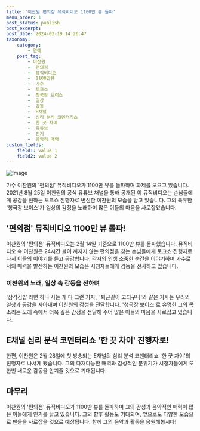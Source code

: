 ```yaml
---
title: '이찬원 편의점 뮤직비디오 1100만 뷰 돌파'
menu_order: 1
post_status: publish
post_excerpt: 
post_date: 2024-02-19 14:26:47
taxonomy:
    category:
        - 연예
    post_tag:
        - 이찬원
        -  편의점
        -  뮤직비디오
        -  1100만뷰
        -  가수
        -  토크쇼
        -  청국장 보이스
        -  일상
        -  감동
        -  E채널
        -  심리 분석 코멘터리쇼
        -  한 끗 차이
        -  유튜브
        -  인기
        -  음악적 매력
custom_fields:
    field1: value 1
    field2: value 2
---
```


![Image](https://mimgnews.pstatic.net/image/108/2024/02/14/0003214623_001_20240214055001263.jpg?type=w540)

가수 이찬원의 '편의점' 뮤직비디오가 1100만 뷰를 돌파하며 화제를 모으고 있습니다. 2021년 8월 25일 이찬원의 공식 유튜브 채널을 통해 공개된 이 뮤직비디오는 손님들에게 공감을 전하는 토크쇼 진행자로 변신한 이찬원의 모습을 담고 있습니다. 그의 특유한 '청국장 보이스'가 일상의 감정을 노래하며 많은 이들의 마음을 사로잡았습니다.
## '편의점' 뮤직비디오 1100만 뷰 돌파!
이찬원의 '편의점' 뮤직비디오는 2월 14일 기준으로 1100만 뷰를 돌파했습니다. 뮤직비디오 속 이찬원은 24시간 불이 꺼지지 않는 편의점을 찾는 손님들에게 토크쇼 진행자로 나서 이들의 이야기를 듣고 공감합니다. 각자의 인생 소중한 순간을 이야기하며 가수로서의 매력을 발산하는 이찬원의 모습은 시청자들에게 감동을 선사하고 있습니다.
### 이찬원의 노래, 일상 속 감동을 전하며
'삼각김밥 라면 하나 사는 게 다 그런 거지', '퇴근길이 고되구나'와 같은 가사는 우리의 일상과 공감을 자아내며 이찬원의 감성을 전달합니다. '청국장 보이스'로 유명한 그의 목소리는 노래 속에서 더욱 깊은 감정을 전달해 주어 많은 이들의 마음을 사로잡고 있습니다.
## E채널 심리 분석 코멘터리쇼 '한 끗 차이' 진행자로!
한편, 이찬원은 2월 28일에 첫 방송되는 E채널의 심리 분석 코멘터리쇼 '한 끗 차이'의 진행자로 나서게 됐습니다. 그의 다재다능한 매력과 감성적인 분위기가 시청자들에게 또 한번 새로운 감동을 안겨줄 것으로 기대됩니다.
## 마무리
이찬원의 '편의점' 뮤직비디오가 1100만 뷰를 돌파하며 그의 감성과 음악적인 매력이 많은 이들에게 인기를 끌고 있습니다. 그의 향후 활동도 기대되며, 앞으로도 다양한 모습으로 팬들을 사로잡을 것으로 예상됩니다. 함께 그의 음악과 활동을 응원해봅시다!
